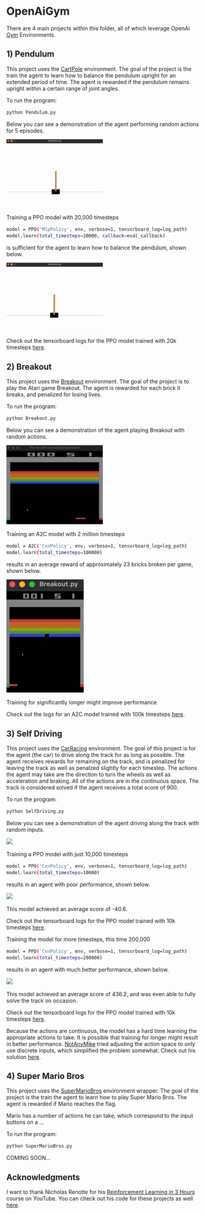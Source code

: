 # OpenAiGym

There are 4 main projects within this folder, all of which leverage OpenAi [Gym](https://gym.openai.com) Environments.

## 1) Pendulum

This project uses the [CartPole](https://gym.openai.com/envs/CartPole-v1/) environment. The goal of the project is the train the agent to learn how to balance the pendulum upright for an extended period of time. The agent is rewarded if the pendulum remains upright within a certain range of joint angles.

To run the program:

```bash
python Pendulum.py
```

Below you can see a demonstration of the agent performing random actions for 5 episodes.

<img src="https://github.com/jschultz299/ReinforcementLearning/blob/main/OpenAiGym/Images/Pendulum/Demo%20Environment.gif" width=50%>

<br>

Training a PPO model with 20,000 timesteps

```bash
model = PPO('MlpPolicy', env, verbose=1, tensorboard_log=log_path)
model.learn(total_timesteps=20000, callback=eval_callback)
```

is sufficient for the agent to learn how to balance the pendulum, shown below.

<img src="https://github.com/jschultz299/ReinforcementLearning/blob/main/OpenAiGym/Images/Pendulum/Evaluate%20Model.gif" width = 50%>

Check out the tensorboard logs for the PPO model trained with 20k timesteps [here](https://github.com/jschultz299/ReinforcementLearning/tree/main/OpenAiGym/Images/Pendulum/Tensorboard%20Logs).

## 2) Breakout

This project uses the [Breakout](https://gym.openai.com/envs/Breakout-v0/) environment. The goal of the project is to play the Atari game Breakout. The agent is rewarded for each brick it breaks, and penalized for losing lives.

To run the program:

```bash
python Breakout.py
```
Below you can see a demonstration of the agent playing Breakout with random actions.

<img src="https://github.com/jschultz299/ReinforcementLearning/blob/main/OpenAiGym/Images/Breakout/Demo%20Environment.gif" width = 50%>

Training an A2C model with 2 million timesteps

```bash
model = A2C('CnnPolicy', env, verbose=1, tensorboard_log=log_path)
model.learn(total_timesteps=100000)
```
results in an average reward of approximately 23 bricks broken per game, shown below.

<img src="https://github.com/jschultz299/ReinforcementLearning/blob/main/OpenAiGym/Images/Breakout/Evaluate%20Model.gif" width = 40%>

Training for significantly longer might improve performance.

Check out the logs for an A2C model trained with 100k timesteps [here](https://github.com/jschultz299/ReinforcementLearning/tree/main/OpenAiGym/Images/Breakout/Tensorboard_Logs).

## 3) Self Driving

This project uses the [CarRacing](https://gym.openai.com/envs/CarRacing-v0/) environment. The goal of this project is for the agent (the car) to drive along the track for as long as possible. The agent receives rewards for remaining on the track, and is penalized for leaving the track as well as penalzed slightly for each timestep. The actions the agent may take are the direction to turn the wheels as well as acceleration and braking. All of the actions are in the continuous space. The track is considered solved if the agent receives a total score of 900.

To run the program:

```bash
python SelfDriving.py
```
Below you can see a demonstration of the agent driving along the track with random inputs.

<img src="https://github.com/jschultz299/ReinforcementLearning/blob/main/OpenAiGym/Images/SelfDriving/Demo%20Environment.gif" width = 50%>

Training a PPO model with just 10,000 timesteps

```bash
model = PPO('CnnPolicy', env, verbose=1, tensorboard_log=log_path)
model.learn(total_timesteps=10000)
```
results in an agent with poor performance, shown below.

<img src="https://github.com/jschultz299/ReinforcementLearning/blob/main/OpenAiGym/Images/SelfDriving/Evaluate%2010k%20Model.gif" width = 50%>

This model achieved an average score of -40.6.

Check out the tensorboard logs for the PPO model trained with 10k timesteps [here](https://github.com/jschultz299/ReinforcementLearning/tree/main/OpenAiGym/Images/SelfDriving/Tensorboard_Logs/10k_Model).

Training the model for more timesteps, this time 200,000

```bash
model = PPO('CnnPolicy', env, verbose=1, tensorboard_log=log_path)
model.learn(total_timesteps=200000)
```
results in an agent with much better performance, shown below.

<img src="https://github.com/jschultz299/ReinforcementLearning/blob/main/OpenAiGym/Images/SelfDriving/Evaluate%20200k%20Model.gif" width = 50%>

This model achieved an average score of 436.2, and was even able to fully solve the track on occasion.

Check out the tensorboard logs for the PPO model trained with 10k timesteps [here](https://github.com/jschultz299/ReinforcementLearning/tree/main/OpenAiGym/Images/SelfDriving/Tensorboard_Logs/200k_Model).

Because the actions are continuous, the model has a hard time learning the appropriate actions to take. It is possible that training for longer might result in better performance. [NotAnyMike](https://github.com/NotAnyMike) tried adjusting the action space to only use discrete inputs, which simplified the problem somewhat. Check out his solution [here](https://notanymike.github.io/Solving-CarRacing/).

## 4) Super Mario Bros

This project uses the [SuperMarioBros]([https://gym.openai.com/envs/CartPole-v1/](https://pypi.org/project/gym-super-mario-bros/)) environment wrapper. The goal of the project is the train the agent to learn how to play Super Mario Bros. The agent is rewarded if Mario reaches the flag.

Mario has a number of actions he can take, which correspond to the input buttons on a ...

To run the program:

```bash
python SuperMarioBros.py
```

COMING SOON...

## Acknowledgments
I want to thank Nicholas Renotte for his [Reinforcement Learning in 3 Hours](https://www.youtube.com/watch?v=Mut_u40Sqz4) course on YouTube. You can check out his code for these projects as well [here](https://github.com/nicknochnack/ReinforcementLearningCourse).


